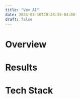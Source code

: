 ```yaml
---
title: "Vex AI"
date: 2024-05-10T20:28:35-04:00
draft: false
---
```

# Overview

# Results

# Tech Stack